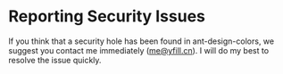 # Reporting Security Issues
If you think that a security hole has been found in ant-design-colors, we suggest you contact me immediately (me@yfill.cn). I will do my best to resolve the issue quickly.
